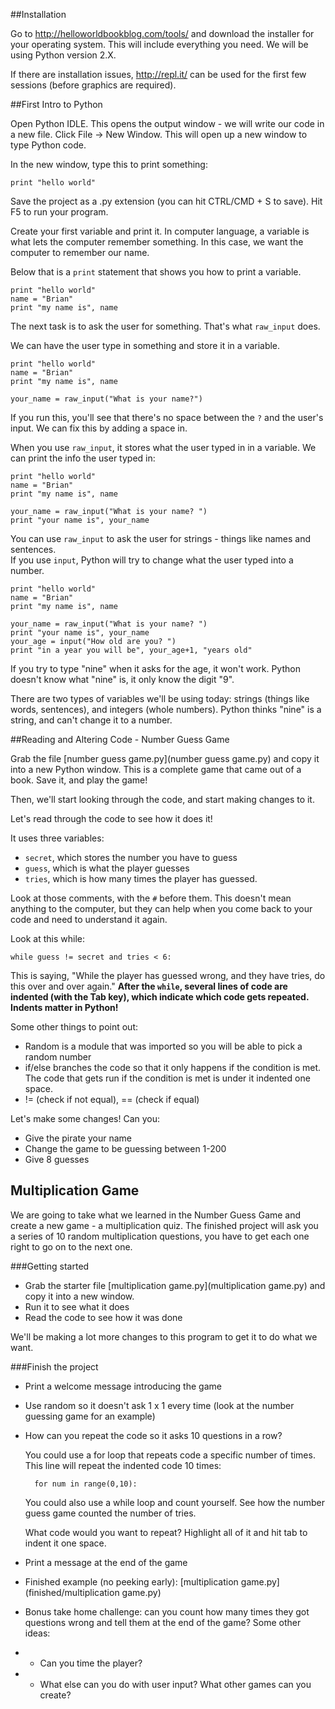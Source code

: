 ##Installation

Go to http://helloworldbookblog.com/tools/ and download the installer for your operating system. This will include everything you need. We will be using Python version 2.X.

If there are installation issues, http://repl.it/ can be used for the first few sessions (before graphics are required). 


##First Intro to Python

Open Python IDLE. This opens the output window - we will write our code in a new file. Click File -> New Window.  This will open up a new window to type Python code.

In the new window, type this to print something:

    print "hello world"

Save the project as a .py extension (you can hit CTRL/CMD + S to save). Hit F5 to run your program.

Create your first variable and print it.  In computer language, a variable is what lets the computer remember something.  In this case, we want the computer to remember our name.  

Below that is a `print` statement that shows you how to print a variable.

    print "hello world"
    name = "Brian"
    print "my name is", name

The next task is to ask the user for something.  That's what `raw_input` does.

We can have the user type in something and store it in a variable.

    print "hello world"
    name = "Brian"
    print "my name is", name
    
    your_name = raw_input("What is your name?")
    
If you run this, you'll see that there's no space between the `?` and the user's input.  We can fix this by adding a space in.

When you use `raw_input`, it stores what the user typed in in a variable.  We can print the info the user typed in:

    print "hello world"
    name = "Brian"
    print "my name is", name
    
    your_name = raw_input("What is your name? ")
    print "your name is", your_name
    
You can use `raw_input` to ask the user for strings - things like names and sentences.  
If you use `input`, Python will try to change what the user typed into a number.

    print "hello world"
    name = "Brian"
    print "my name is", name
    
    your_name = raw_input("What is your name? ")
    print "your name is", your_name
    your_age = input("How old are you? ")
    print "in a year you will be", your_age+1, "years old"

If you try to type "nine" when it asks for the age, it won't work.  Python doesn't know what "nine" is, it only know the digit "9".

There are two types of variables we'll be using today: strings (things like words, sentences), and integers (whole numbers).  Python thinks "nine" is a string, and can't change it to a number.

##Reading and Altering Code - Number Guess Game

Grab the file [number guess game.py](number guess game.py) and copy it into a new Python window. This is a complete game that came out of a book.  Save it, and play the game!

Then, we'll start looking through the code, and start making changes to it.

Let's read through the code to see how it does it!

It uses three variables:
 * `secret`, which stores the number you have to guess
 * `guess`, which is what the player guesses
 * `tries`, which is how many times the player has guessed.
 
Look at those comments, with the `#` before them.  This doesn't mean anything to the computer, but they can help when you come back to your code and need to understand it again.
 
Look at this while:
 
    while guess != secret and tries < 6:
    
This is saying, "While the player has guessed wrong, and they have tries, do this over and over again."  **After the `while`, several lines of code are indented (with the Tab key), which indicate which code gets repeated. Indents matter in Python!**

Some other things to point out:
* Random is a module that was imported so you will be able to pick a random number
* if/else branches the code so that it only happens if the condition is met. The code that gets run if the condition is met is under it indented one space.
* != (check if not equal), == (check if equal)

Let's make some changes! Can you:
* Give the pirate your name
* Change the game to be guessing between 1-200
* Give 8 guesses


## Multiplication Game

We are going to take what we learned in the Number Guess Game and create a new game - a multiplication quiz. The finished project will ask you a series of 10 random multiplication questions, you have to get each one right to go on to the next one.

###Getting started
* Grab the starter file [multiplication game.py](multiplication game.py) and copy it into a new window.
* Run it to see what it does
* Read the code to see how it was done

We'll be making a lot more changes to this program to get it to do what we want.

###Finish the project
* Print a welcome message introducing the game
* Use random so it doesn't ask 1 x 1 every time (look at the number guessing game for an example)
* How can you repeat the code so it asks 10 questions in a row?

    You could use a for loop that repeats code a specific number of times. This line will repeat the indented code 10 times:

        for num in range(0,10):

    You could also use a while loop and count yourself. See how the number guess game counted the number of tries.
    
    What code would you want to repeat? Highlight all of it and hit tab to indent it one space.
    
* Print a message at the end of the game

* Finished example (no peeking early): [multiplication game.py](finished/multiplication game.py)

* Bonus take home challenge: can you count how many times they got questions wrong and tell them at the end of the game? Some other ideas:
* * Can you time the player?
* * What else can you do with user input?  What other games can you create?
